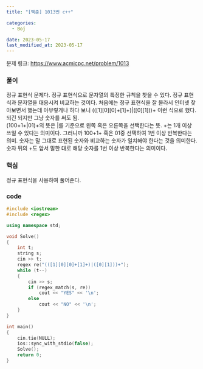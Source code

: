 ```yaml
---
title: "[백준] 1013번 c++"

categories:
  - Boj

date: 2023-05-17
last_modified_at: 2023-05-17
---
```


문제 링크: <a href="https://www.acmicpc.net/problem/1013" target="_blank">https://www.acmicpc.net/problem/1013</a>  

### 풀이  
정규 표현식 문제다. 정규 표현식으로 문자열의 특정한 규칙을 찾을 수 있다. 정규 표현식과 문자열을 대응시켜 비교하는 것이다. 처음에는 정규 표현식을 잘 몰라서 인터넷 찾아보면서 했는데 아무렇게나 하다 보니 (([1][0][0]+[1]+)|([0][1]))+ 이런 식으로 했다. 되긴 되지만 그냥 숫자를 써도 됨.  
(100+1+|01)+의 뜻은 |를 기준으로 왼쪽 혹은 오른쪽을 선택한다는 뜻. +는 1개 이상 쓰일 수 있다는 의미이다. 그러니까 100+1+ 혹은 01중 선택하여 1번 이상 반복한다는 의미. 숫자는 말 그대로 표현된 숫자와 비교하는 숫자가 일치해야 한다는 것을 의미한다. 숫자 뒤의 +도 앞서 말한 대로 해당 숫자를 1번 이상 반복한다는 의미이다.

### 핵심  
정규 표현식을 사용하여 풀어준다.  

### code  
```c++
#include <iostream>
#include <regex>

using namespace std;

void Solve()
{
    int t;
    string s;
    cin >> t;
    regex re("(([1][0][0]+[1]+)|([0][1]))+");
    while (t--) 
    {
        cin >> s;
        if (regex_match(s, re))
            cout << "YES" << '\n';
        else
            cout << "NO" << '\n';
    }
}

int main()
{
    cin.tie(NULL);
    ios::sync_with_stdio(false);
    Solve();
    return 0;
}
```